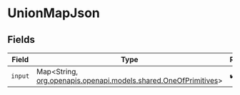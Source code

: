 # UnionMapJson


## Fields

| Field                                                                                                     | Type                                                                                                      | Required                                                                                                  | Description                                                                                               |
| --------------------------------------------------------------------------------------------------------- | --------------------------------------------------------------------------------------------------------- | --------------------------------------------------------------------------------------------------------- | --------------------------------------------------------------------------------------------------------- |
| `input`                                                                                                   | Map<String, [org.openapis.openapi.models.shared.OneOfPrimitives](../../models/shared/OneOfPrimitives.md)> | :heavy_check_mark:                                                                                        | N/A                                                                                                       |